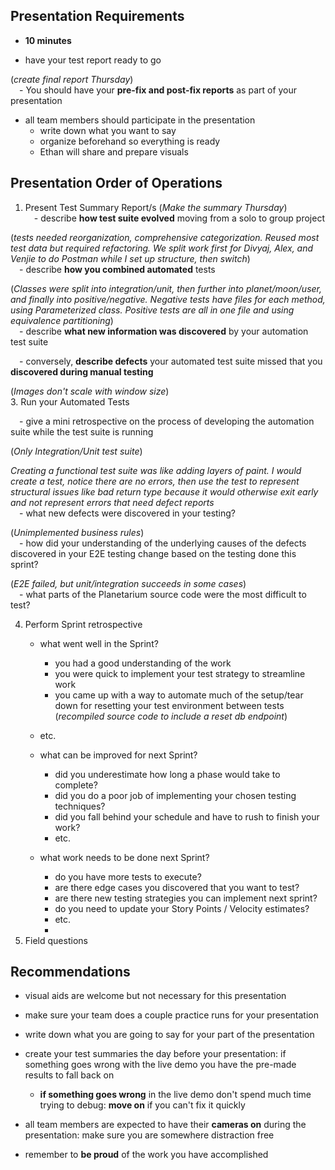 ## Presentation Requirements

- **10 minutes**
  
- have your test report ready to go
  
 (*create final report Thursday*)
 <br/>
&emsp;- You should have your **pre-fix and post-fix reports** as part of your presentation
    
- all team members should participate in the presentation
	- write down what you want to say
	- organize beforehand so everything is ready
	- Ethan will share and prepare visuals

## Presentation Order of Operations

1. Present Test Summary Report/s (*Make the summary Thursday*)
   <br/>
&emsp;- describe **how test suite evolved** moving from a solo to group project
      
(*tests needed reorganization, comprehensive categorization. Reused most test data but required refactoring. We split work first for Divyaj, Alex, and Venjie to do Postman while I set up structure, then switch*)
<br/>
&emsp;- describe **how you combined automated** tests
	   
(*Classes were split into integration/unit, then further into planet/moon/user, and finally into positive/negative. Negative tests have files for each method, using Parameterized class. Positive tests are all in one file and using equivalence partitioning*)
   <br/>
&emsp;- describe **what new information was discovered** by your automation test suite
      
&emsp;- conversely, **describe defects** your automated test suite missed that you **discovered during manual testing**
	   
(*Images don't scale with window size*)
   <br/>
3. Run your Automated Tests
   
&emsp;- give a mini retrospective on the process of developing the automation suite while the test suite is running

(*Only Integration/Unit test suite*)
		
*Creating a functional test suite was like adding layers of paint. I would create a test, notice there are no errors, then use the test to represent structural issues like bad return type because it would otherwise exit early and not represent errors that need defect reports*
<br/>
&emsp;- what new defects were discovered in your testing?

(*Unimplemented business rules*)
<br/>
&emsp;- how did your understanding of the underlying causes of the defects discovered in your E2E testing change based on the testing done this sprint?

(*E2E failed, but unit/integration succeeds in some cases*)
   <br/>
&emsp;- what parts of the Planetarium source code were the most difficult to test?
   
4. Perform Sprint retrospective
    - what went well in the Sprint?
        - you had a good understanding of the work
        - you were quick to implement your test strategy to streamline work
        - you came up with a way to automate much of the setup/tear down for resetting your test environment between tests
	(*recompiled source code to include a reset db endpoint*)
	- etc.
   
    - what can be improved for next Sprint?
        - did you underestimate how long a phase would take to complete?
        - did you do a poor job of implementing your chosen testing techniques?
        - did you fall behind your schedule and have to rush to finish your work?
        - etc.
    - what work needs to be done next Sprint?
        - do you have more tests to execute?
        - are there edge cases you discovered that you want to test?
        - are there new testing strategies you can implement next sprint?
        - do you need to update your Story Points / Velocity estimates?
        - etc.
        - 
6. Field questions

## Recommendations

- visual aids are welcome but not necessary for this presentation

- make sure your team does a couple practice runs for your presentation

- write down what you are going to say for your part of the presentation

- create your test summaries the day before your presentation: if something goes wrong with the live demo you have the pre-made results to fall back on
   
    - **if something goes wrong** in the live demo don't spend much time trying to debug: **move on** if you can't fix it quickly
- all team members are expected to have their **cameras on** during the presentation: make sure you are somewhere distraction free
- remember to **be proud** of the work you have accomplished
